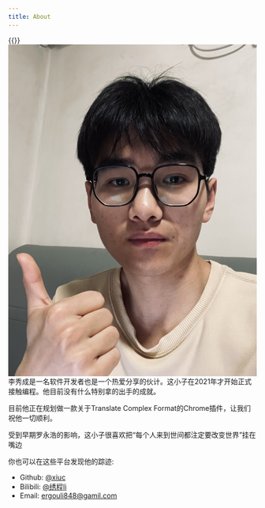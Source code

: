 ```yaml
---
title: About
---
```


{{<img src="author-photo.jpg" alt="Author photo" max-width="350px" align="right">}}

李秀成是一名软件开发者也是一个热爱分享的伙计。这小子在2021年才开始正式接触编程。他目前没有什么特别拿的出手的成就。

目前他正在规划做一款关于Translate Complex Format的Chrome插件，让我们祝他一切顺利。

受到早期罗永浩的影响，这小子很喜欢把“每个人来到世间都注定要改变世界”挂在嘴边

你也可以在这些平台发现他的踪迹:

- Github: [@xiuc](https://github.com/x1uc/)
- Bilibili: [@绣程li](https://space.bilibili.com/359368171)
- Email: [ergouli848@gamil.com](mailto:ergouli848@gmail.com)
